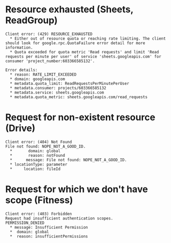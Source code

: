 # Resource exhausted (Sheets, ReadGroup)

    Client error: (429) RESOURCE_EXHAUSTED
      * Either out of resource quota or reaching rate limiting. The client should look for google.rpc.QuotaFailure error detail for more information.
      * Quota exceeded for quota metric 'Read requests' and limit 'Read requests per minute per user' of service 'sheets.googleapis.com' for consumer 'project_number:603366585132'.
    
    Error details:
      * reason: RATE_LIMIT_EXCEEDED
      * domain: googleapis.com
      * metadata.quota_limit: ReadRequestsPerMinutePerUser
      * metadata.consumer: projects/603366585132
      * metadata.service: sheets.googleapis.com
      * metadata.quota_metric: sheets.googleapis.com/read_requests

# Request for non-existent resource (Drive)

    Client error: (404) Not Found
    File not found: NOPE_NOT_A_GOOD_ID.
      *       domain: global
      *       reason: notFound
      *      message: File not found: NOPE_NOT_A_GOOD_ID.
      * locationType: parameter
      *     location: fileId

# Request for which we don't have scope (Fitness)

    Client error: (403) Forbidden
    Request had insufficient authentication scopes.
    PERMISSION_DENIED
      * message: Insufficient Permission
      *  domain: global
      *  reason: insufficientPermissions

